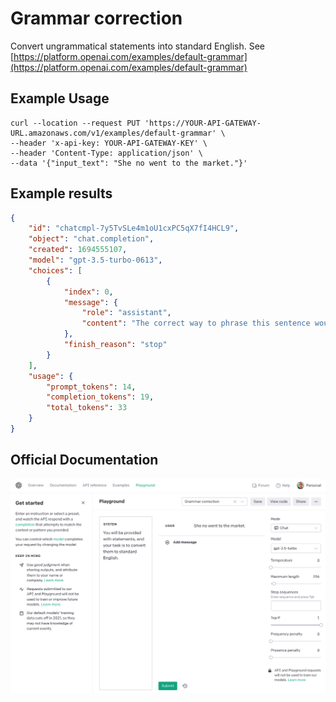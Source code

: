 # Grammar correction

Convert ungrammatical statements into standard English.
See [https://platform.openai.com/examples/default-grammar](https://platform.openai.com/examples/default-grammar)

## Example Usage

```console
curl --location --request PUT 'https://YOUR-API-GATEWAY-URL.amazonaws.com/v1/examples/default-grammar' \
--header 'x-api-key: YOUR-API-GATEWAY-KEY' \
--header 'Content-Type: application/json' \
--data '{"input_text": "She no went to the market."}'
```

## Example results

```json
{
    "id": "chatcmpl-7y5TvSLe4m1oU1cxPC5qX7fI4HCL9",
    "object": "chat.completion",
    "created": 1694555107,
    "model": "gpt-3.5-turbo-0613",
    "choices": [
        {
            "index": 0,
            "message": {
                "role": "assistant",
                "content": "The correct way to phrase this sentence would be: \"She did not go to the market.\""
            },
            "finish_reason": "stop"
        }
    ],
    "usage": {
        "prompt_tokens": 14,
        "completion_tokens": 19,
        "total_tokens": 33
    }
}
```

## Official Documentation

![OpenAI Playground](https://raw.githubusercontent.com/FullStackWithLawrence/aws-openai/main/doc/examples/example-01-grammar.png "OpenAI Playground")
